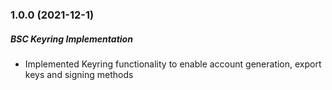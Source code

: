 ### 1.0.0 (2021-12-1)

##### BSC Keyring Implementation

* Implemented Keyring functionality to enable account generation, export keys and signing methods
